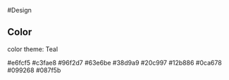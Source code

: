 #Design

## Color

color theme: Teal

#e6fcf5
#c3fae8
#96f2d7
#63e6be
#38d9a9
#20c997
#12b886
#0ca678
#099268
#087f5b